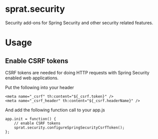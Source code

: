 sprat.security
==================
Security add-ons for Spring Security and other security related features.

Usage
=====

Enable CSRF tokens
------------------
CSRF tokens are needed for doing HTTP requests with Spring Security enabled web applications.

Put the following into your header

	<meta name="_csrf" th:content="${_csrf.token}" />
	<meta name="_csrf_header" th:content="${_csrf.headerName}" />

And add the following function call to your app.js

	app.init = function() {
		// enable CSRF tokens
		sprat.security.configureSpringSecurityCsrfToken();
	};


